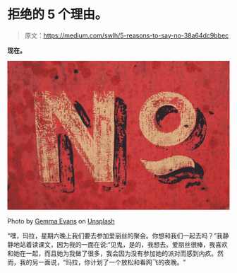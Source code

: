 # 拒绝的 5 个理由。

> 原文：<https://medium.com/swlh/5-reasons-to-say-no-38a64dc9bbec>

**现在。**

![](img/41390010b8ca5fcf4778c937d9c6268c.png)

Photo by [Gemma Evans](https://unsplash.com/@stayandroam?utm_source=medium&utm_medium=referral) on [Unsplash](https://unsplash.com?utm_source=medium&utm_medium=referral)

“嘿，玛拉，星期六晚上我们要去参加爱丽丝的聚会。你想和我们一起去吗？”我静静地站着读课文，因为我的一面在说:“见鬼，是的，我想去。爱丽丝很棒，我喜欢和她在一起，而且她为我做了很多，我会因为没有参加她的派对而感到内疚。然而，我的另一面说，“玛拉，你计划了一个放松和看网飞的夜晚。"
